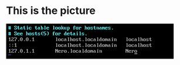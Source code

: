 # This is the picture

![](https://raw.githubusercontent.com/tangbingk/pictures/master/arch-installation/hosts.png)

